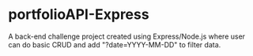 # portfolioAPI-Express
A back-end challenge project created using Express/Node.js where user can do basic CRUD and add "?date=YYYY-MM-DD" to filter data.
